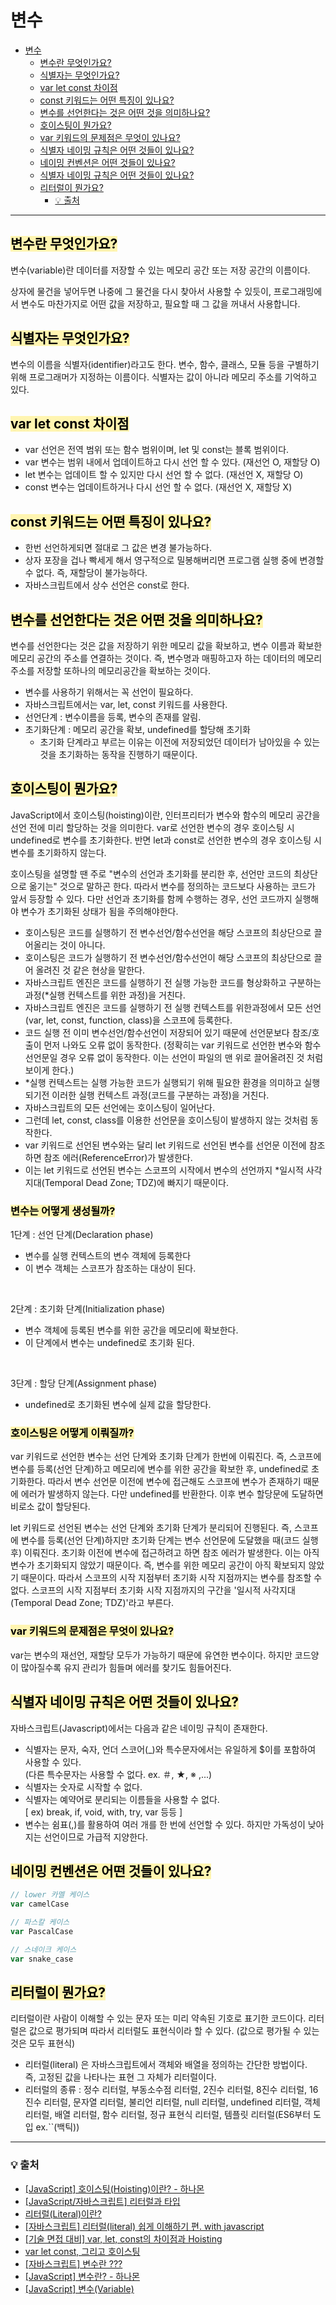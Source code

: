 # 변수

- [변수](#변수)
  - [변수란 무엇인가요?](#변수란-무엇인가요)
  - [식별자는 무엇인가요?](#식별자는-무엇인가요)
  - [var let const 차이점](#var-let-const-차이점)
  - [const 키워드는 어떤 특징이 있나요?](#const-키워드는-어떤-특징이-있나요)
  - [변수를 선언한다는 것은 어떤 것을 의미하나요?](#변수를-선언한다는-것은-어떤-것을-의미하나요)
  - [호이스팅이 뭔가요?](#호이스팅이-뭔가요)
  - [var 키워드의 문제점은 무엇이 있나요?](#var-키워드의-문제점은-무엇이-있나요)
  - [식별자 네이밍 규칙은 어떤 것들이 있나요?](#식별자-네이밍-규칙은-어떤-것들이-있나요)
  - [네이밍 컨벤션은 어떤 것들이 있나요?](#네이밍-컨벤션은-어떤-것들이-있나요)
  - [식별자 네이밍 규칙은 어떤 것들이 있나요?](#식별자-네이밍-규칙은-어떤-것들이-있나요)
  - [리터럴이 뭔가요?](#리터럴이-뭔가요)
    - [💡 출처](#-출처)

---
## <span style='background-color: #fff5b1; color: black'>변수란 무엇인가요?</span>
변수(variable)란 데이터를 저장할 수 있는 메모리 공간 또는 저장 공간의 이름이다.<br>

상자에 물건을 넣어두면 나중에 그 물건을 다시 찾아서 사용할 수 있듯이, 프로그래밍에서 변수도 마찬가지로 어떤 값을 저장하고, 필요할 때 그 값을 꺼내서 사용합니다.

## <span style='background-color: #fff5b1; color: black'>식별자는 무엇인가요?</span>
변수의 이름을 식별자(identifier)라고도 한다. 변수, 함수, 클래스, 모듈 등을 구별하기 위해 프로그래머가 지정하는 이름이다. 식별자는 값이 아니라 메모리 주소를 기억하고 있다.<br>

## <span style='background-color: #fff5b1; color: black'>var let const 차이점</span>
- var 선언은 전역 범위 또는 함수 범위이며, let 및 const는 블록 범위이다.
- var 변수는 범위 내에서 업데이트하고 다시 선언 할 수 있다. (재선언 O, 재할당 O)
- let 변수는 업데이트 할 수 있지만 다시 선언 할 수 없다. (재선언 X, 재할당 O)
- const 변수는 업데이트하거나 다시 선언 할 수 없다. (재선언 X, 재할당 X)

## <span style='background-color: #fff5b1; color: black'>const 키워드는 어떤 특징이 있나요?</span>
  - 한번 선언하게되면 절대로 그 값은 변경 불가능하다.
  - 상자 포장을 겁나 빡세게 해서 영구적으로 밀봉해버리면 프로그램 실행 중에 변경할수 없다. 즉, 재할당이 불가능하다.
  - 자바스크립트에서 상수 선언은 const로 한다.

## <span style='background-color: #fff5b1; color: black'>변수를 선언한다는 것은 어떤 것을 의미하나요?</span>
변수를 선언한다는 것은 값을 저장하기 위한 메모리 값을 확보하고, 변수 이름과 확보한 메모리 공간의 주소를 연결하는 것이다. 즉,  변수명과 매핑하고자 하는 데이터의 메모리 주소를 저장할 또하나의 메모리공간을 확보하는 것이다.
  - 변수를 사용하기 위해서는 꼭 선언이 필요하다.
  - 자바스크립트에서는 var, let, const 키워드를 사용한다.
  - 선언단계 : 변수이름을 등록, 변수의 존재를 알림.
  - 초기화단계 : 메모리 공간을 확보, undefined를 할당해 초기화
    - 초기화 단계라고 부르는 이유는 이전에 저장되었던 데이터가 남아있을 수 있는 것을 초기화하는 동작을 진행하기 때문이다.

## <span style='background-color: #fff5b1; color: black'>호이스팅이 뭔가요?</span>
JavaScript에서 호이스팅(hoisting)이란, 인터프리터가 변수와 함수의 메모리 공간을 선언 전에 미리 할당하는 것을 의미한다. var로 선언한 변수의 경우 호이스팅 시 undefined로 변수를 초기화한다. 반면 let과 const로 선언한 변수의 경우 호이스팅 시 변수를 초기화하지 않는다.<br>

호이스팅을 설명할 땐 주로 "변수의 선언과 초기화를 분리한 후, 선언만 코드의 최상단으로 옮기는" 것으로 말하곤 한다. 따라서 변수를 정의하는 코드보다 사용하는 코드가 앞서 등장할 수 있다. 다만 선언과 초기화를 함께 수행하는 경우, 선언 코드까지 실행해야 변수가 초기화된 상태가 됨을 주의해야한다.<br>

  - 호이스팅은 코드를 실행하기 전 변수선언/함수선언을 해당 스코프의 최상단으로 끌어올리는 것이 아니다.
  - 호이스팅은 코드가 실행하기 전 변수선언/함수선언이 해당 스코프의 최상단으로 끌어 올려진 것 같은 현상을 말한다.
  - 자바스크립트 엔진은 코드를 실행하기 전 실행 가능한 코드를 형상화하고 구분하는 과정(*실행 컨텍스트를 위한 과정)을 거친다.
  - 자바스크립트 엔진은 코드를 실행하기 전 실행 컨텍스트를 위한과정에서 모든 선언(var, let, const, function, class)을 스코프에 등록한다.
  - 코드 실행 전 이미 변수선언/함수선언이 저장되어 있기 때문에 선언문보다 참조/호출이 먼저 나와도 오류 없이 동작한다. (정확히는 var 키워드로 선언한 변수와 함수 선언문일 경우 오류 없이 동작한다. 이는 선언이 파일의 맨 위로 끌어올려진 것 처럼 보이게 한다.)
  - *실행 컨텍스트는 실행 가능한 코드가 실행되기 위해 필요한 환경을 의미하고 실행되기전 이러한 실행 컨텍스트 과정(코드를 구분하는 과정)을 거친다.
  - 자바스크립트의 모든 선언에는 호이스팅이 일어난다.
  - 그런데 let, const, class를 이용한 선언문을 호이스팅이 발생하지 않는 것처럼 동작한다.
  - var 키워드로 선언된 변수와는 달리 let 키워드로 선언된 변수를 선언문 이전에 참조하면 참조 에러(ReferenceError)가 발생한다.
  - 이는 let 키워드로 선언된 변수는 스코프의 시작에서 변수의 선언까지 *일시적 사각지대(Temporal Dead Zone; TDZ)에 빠지기 때문이다.

### <span style='background-color: #fff5b1; color: black'>변수는 어떻게 생성될까?</span>
1단계 : 선언 단계(Declaration phase)
  - 변수를 실행 컨텍스트의 변수 객체에 등록한다
  - 이 변수 객체는 스코프가 참조하는 대상이 된다.
<br>

2단계 : 초기화 단계(Initialization phase)
  - 변수 객체에 등록된 변수를 위한 공간을 메모리에 확보한다.
  - 이 단계에서 변수는 undefined로 초기화 된다.
<br>

3단계 : 할당 단계(Assignment phase)
  - undefined로 초기화된 변수에 실제 값을 할당한다.

### <span style='background-color: #fff5b1; color: black'>호이스팅은 어떻게 이뤄질까?</span>
var 키워드로 선언한 변수는 선언 단계와 초기화 단계가 한번에 이뤄진다. 즉, 스코프에 변수를 등록(선언 단계)하고 메모리에 변수를 위한 공간을 확보한 후, undefined로 초기화한다. 따라서 변수 선언문 이전에 변수에 접근해도 스코프에 변수가 존재하기 때문에 에러가 발생하지 않는다. 다만 undefined를 반환한다. 이후 변수 할당문에 도달하면 비로소 값이 할당된다. <br>

let 키워드로 선언된 변수는 선언 단계와 초기화 단계가 분리되어 진행된다. 즉, 스코프에 변수를 등록(선언 단계)하지만 초기화 단계는 변수 선언문에 도달했을 때(코드 실행 후) 이뤄진다. 초기화 이전에 변수에 접근하려고 하면 참조 에러가 발생한다. 이는 아직 변수가 초기화되지 않았기 때문이다. 즉, 변수를 위한 메모리 공간이 아직 확보되지 않았기 때문이다. 따라서 스코프의 시작 지점부터 초기화 시작 지점까지는 변수를 참조할 수 없다. 스코프의 시작 지점부터 초기화 시작 지점까지의 구간을 '일시적 사각지대(Temporal Dead Zone; TDZ)'라고 부른다.

### <span style='background-color: #fff5b1; color: black'>var 키워드의 문제점은 무엇이 있나요?</span>
var는 변수의 재선언, 재할당 모두가 가능하기 때문에 유연한 변수이다. 하지만 코드양이 많아질수록 유지 관리가 힘들며 에러를 찾기도 힘들어진다.

## <span style='background-color: #fff5b1; color: black'>식별자 네이밍 규칙은 어떤 것들이 있나요?</span>
자바스크립트(Javascript)에서는 다음과 같은 네이밍 규칙이 존재한다.
- 식별자는 문자, 숙자, 언더 스코어(_)와 특수문자에서는 유일하게 $이를 포함하여 사용할 수 있다.<br>
  (다른 특수문자는 사용할 수 없다. ex. ＃, ★, ※ ,...)
- 식별자는 숫자로 시작할 수 없다.
- 식별자는 예약어로 분리되는 이름들을 사용할 수 없다.<br>
  [ ex) break, if, void, with, try, var 등등 ]
- 변수는 쉼표(,)를 활용하여 여러 개를 한 번에 선언할 수 있다. 하지만 가독성이 낮아지는 선언이므로 가급적 지양한다.

## <span style='background-color: #fff5b1; color: black'>네이밍 컨벤션은 어떤 것들이 있나요?</span>
```js
// lower 카멜 케이스
var camelCase

// 파스칼 케이스
var PascalCase

// 스네이크 케이스
var snake_case
```

## <span style='background-color: #fff5b1; color: black'>리터럴이 뭔가요?</span>
리터럴이란 사람이 이해할 수 있는 문자 또는 미리 약속된 기호로 표기한 코드이다. 리터럴은 값으로 평가되며 따라서 리터럴도 표현식이라 할 수 있다. (값으로 평가될 수 있는 것은 모두 표현식)
  - 리터럴(literal) 은 자바스크립트에서 객체와 배열을 정의하는 간단한 방법이다. 즉, 고정된 값을 나타나는 표현 그 자체가 리터럴이다.
  - 리터럴의 종류 : 정수 리터럴, 부동소수점 리터럴, 2진수 리터럴, 8진수 리터럴, 16진수 리터럴, 문자열 리터럴, 불리언 리터럴, null 리터럴, undefined 리터럴, 객체 리터럴, 배열 리터럴, 함수 리터럴, 정규 표현식 리터럴, 템플릿 리터럴(ES6부터 도입 ex.``(백틱))


---
### 💡 출처
- [[JavaScript] 호이스팅(Hoisting)이란? - 하나몬](https://hanamon.kr/javascript-호이스팅이란-hoisting/)
- [[JavaScript/자바스크립트] 리터럴과 타입](https://hans-j.tistory.com/83)
- [리터럴(Literal)이란?](https://velog.io/@me2designer/리터럴Literal이란)
- [[자바스크립트] 리터럴(literal) 쉽게 이해하기 편. with javascript](https://tiboy.tistory.com/685)
- [[기술 면접 대비] var, let, const의 차이점과 Hoisting](https://velog.io/@elma98/기술-면접-대비-var-let-const의-차이점과-Hoisting)
- [var let const, 그리고 호이스팅](https://yceffort.kr/2020/05/var-let-const-hoisting)
- [[자바스크립트] 변수란 ???](https://velog.io/@jh100m1/변수란)
- [[JavaScript] 변수란? - 하나몬](https://hanamon.kr/javascript-변수란/)
- [[JavaScript] 변수(Variable)](https://thisiscoke.tistory.com/entry/JavaScript-변수Variable)